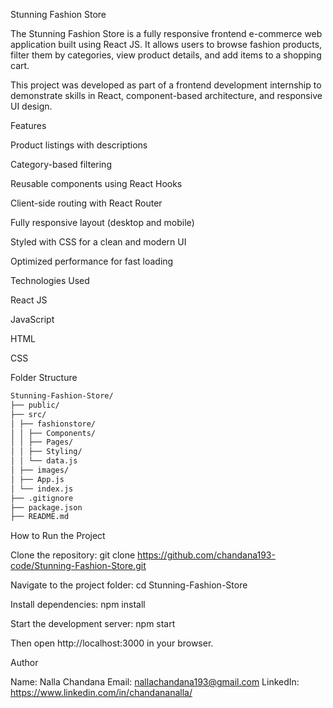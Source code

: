 Stunning Fashion Store

The Stunning Fashion Store is a fully responsive frontend e-commerce web application built using React JS. It allows users to browse fashion products, filter them by categories, view product details, and add items to a shopping cart.

This project was developed as part of a frontend development internship to demonstrate skills in React, component-based architecture, and responsive UI design.

Features

Product listings with descriptions

Category-based filtering

Reusable components using React Hooks

Client-side routing with React Router

Fully responsive layout (desktop and mobile)

Styled with CSS for a clean and modern UI

Optimized performance for fast loading

Technologies Used

React JS

JavaScript

HTML

CSS

Folder Structure

```bash
Stunning-Fashion-Store/
├── public/
├── src/
│ ├── fashionstore/
│ │ ├── Components/
│ │ ├── Pages/
│ │ ├── Styling/
│ │ └── data.js
│ ├── images/
│ ├── App.js
│ └── index.js
├── .gitignore
├── package.json
├── README.md
```

How to Run the Project

Clone the repository:
git clone https://github.com/chandana193-code/Stunning-Fashion-Store.git

Navigate to the project folder:
cd Stunning-Fashion-Store

Install dependencies:
npm install

Start the development server:
npm start

Then open http://localhost:3000 in your browser.

Author

Name: Nalla Chandana
Email: nallachandana193@gmail.com
LinkedIn: https://www.linkedin.com/in/chandananalla/
